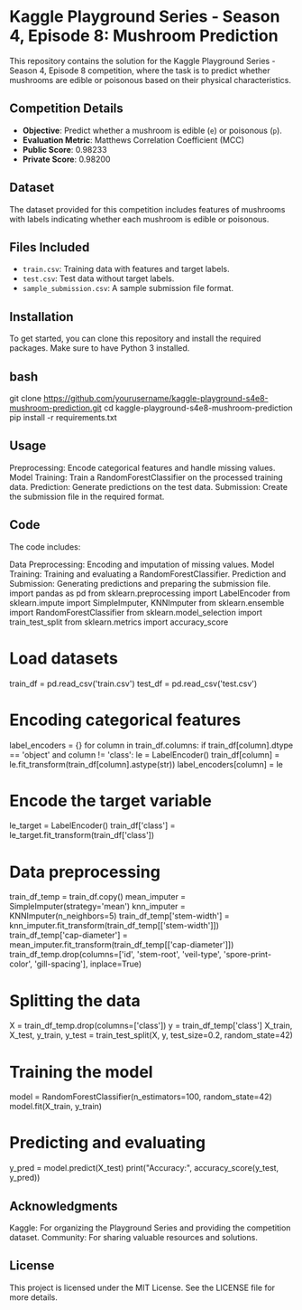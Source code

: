 # Kaggle Playground Series - Season 4, Episode 8: Mushroom Prediction

This repository contains the solution for the Kaggle Playground Series - Season 4, Episode 8 competition, where the task is to predict whether mushrooms are edible or poisonous based on their physical characteristics. 

## Competition Details

- **Objective**: Predict whether a mushroom is edible (`e`) or poisonous (`p`).
- **Evaluation Metric**: Matthews Correlation Coefficient (MCC)
- **Public Score**: 0.98233
- **Private Score**: 0.98200

## Dataset

The dataset provided for this competition includes features of mushrooms with labels indicating whether each mushroom is edible or poisonous. 

## Files Included

- `train.csv`: Training data with features and target labels.
- `test.csv`: Test data without target labels.
- `sample_submission.csv`: A sample submission file format.

## Installation

To get started, you can clone this repository and install the required packages. Make sure to have Python 3 installed.

## bash
git clone https://github.com/yourusername/kaggle-playground-s4e8-mushroom-prediction.git
cd kaggle-playground-s4e8-mushroom-prediction
pip install -r requirements.txt

## Usage
Preprocessing: Encode categorical features and handle missing values.
Model Training: Train a RandomForestClassifier on the processed training data.
Prediction: Generate predictions on the test data.
Submission: Create the submission file in the required format.
## Code
The code includes:

Data Preprocessing: Encoding and imputation of missing values.
Model Training: Training and evaluating a RandomForestClassifier.
Prediction and Submission: Generating predictions and preparing the submission file.
import pandas as pd
from sklearn.preprocessing import LabelEncoder
from sklearn.impute import SimpleImputer, KNNImputer
from sklearn.ensemble import RandomForestClassifier
from sklearn.model_selection import train_test_split
from sklearn.metrics import accuracy_score

# Load datasets
train_df = pd.read_csv('train.csv')
test_df = pd.read_csv('test.csv')

# Encoding categorical features
label_encoders = {}
for column in train_df.columns:
    if train_df[column].dtype == 'object' and column != 'class':
        le = LabelEncoder()
        train_df[column] = le.fit_transform(train_df[column].astype(str))
        label_encoders[column] = le

# Encode the target variable
le_target = LabelEncoder()
train_df['class'] = le_target.fit_transform(train_df['class'])

# Data preprocessing
train_df_temp = train_df.copy()
mean_imputer = SimpleImputer(strategy='mean')
knn_imputer = KNNImputer(n_neighbors=5)
train_df_temp['stem-width'] = knn_imputer.fit_transform(train_df_temp[['stem-width']])
train_df_temp['cap-diameter'] = mean_imputer.fit_transform(train_df_temp[['cap-diameter']])
train_df_temp.drop(columns=['id', 'stem-root', 'veil-type', 'spore-print-color', 'gill-spacing'], inplace=True)

# Splitting the data
X = train_df_temp.drop(columns=['class'])
y = train_df_temp['class']
X_train, X_test, y_train, y_test = train_test_split(X, y, test_size=0.2, random_state=42)

# Training the model
model = RandomForestClassifier(n_estimators=100, random_state=42)
model.fit(X_train, y_train)

# Predicting and evaluating
y_pred = model.predict(X_test)
print("Accuracy:", accuracy_score(y_test, y_pred))
## Acknowledgments
Kaggle: For organizing the Playground Series and providing the competition dataset.
Community: For sharing valuable resources and solutions.
## License
This project is licensed under the MIT License. See the LICENSE file for more details.
